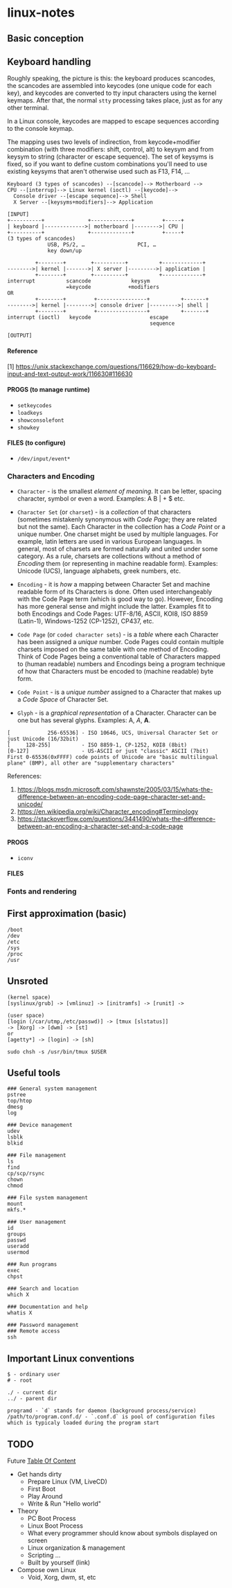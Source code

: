 # linux-notes

## Basic conception

## Keyboard handling
Roughly speaking, the picture is this: the keyboard produces scancodes, the scancodes are assembled into keycodes (one unique code for each key), and keycodes are converted to tty input characters using the kernel keymaps. After that, the normal `stty` processing takes place, just as for any other terminal.

In a Linux console, keycodes are mapped to escape sequences according to the console keymap.

The mapping uses two levels of indirection, from keycode+modifier combination (with three modifiers: shift, control, alt) to keysym and from keysym to string (character or escape sequence). The set of keysyms is fixed, so if you want to define custom combinations you'll need to use existing keysyms that aren't otherwise used such as F13, F14, …
 
```
Keyboard (3 types of scancodes) --[scancode]--> Motherboard --> 
CPU --[interrup]--> Linux kernel (ioctl) --[keycode]-->
  Console driver --[escape sequence]--> Shell  
  X Server --[keysyms+modifiers]--> Application
```
```
[INPUT]
+----------+              +-------------+         +-----+
| keyboard |------------->| motherboard |-------->| CPU |
+----------+              +-------------+         +-----+
(3 types of scancodes)
             USB, PS/2, …                 PCI, …
             key down/up

         +--------+        +----------+          +-------------+
-------->| kernel |------->| X server |--------->| application |
         +--------+        +----------+          +-------------+
interrupt          scancode             keysym
                   =keycode            +modifiers
OR
         +--------+         +----------------+          +-------+
-------->| kernel |-------->| console driver |--------->| shell |
         +--------+         +----------------+          +-------+
interrupt (ioctl)   keycode                   escape 
                                              sequence

[OUTPUT]
```
#### Reference
[1] https://unix.stackexchange.com/questions/116629/how-do-keyboard-input-and-text-output-work/116630#116630



#### PROGS (to manage runtime)
* `setkeycodes`
* `loadkeys`
* `showconsolefont`
* `showkey`

#### FILES (to configure)
* `/dev/input/event*`


### Characters and Encoding
* `Character` - is the smallest *element of meaning*. It can be letter, spacing character, symbol or even a word. 
Examples: A B | + $ etc.

* `Character Set` (or `charset`) - is a *collection* of that characters (sometimes mistakenly synonymous with *Code Page*; they are related but not the same). Each Character in the collection has a *Code Point* or a unique number. One charset might be used by multiple languages. For example, latin letters are used in various European languages. In general, most of charsets are formed naturally and united under some category. As a rule, charsets are collections without a method of *Encoding* them (or representing in machine readable form).
Examples: Unicode (UCS), language alphabets, greek numbers, etc.

* `Encoding` -  it is *how* a mapping between Character Set and machine readable form of its Characters is done. Often used interchangeably with the Code Page term (which is good way to go). However, Encoding has more general sense and might include the latter. Examples fit to both Encodings and Code Pages: UTF-8/16, ASCII, KOI8, ISO 8859 (Latin-1), Windows-1252 (CP-1252), CP437, etc. 

* `Code Page` (or `coded character sets`) - is a *table* where each Character has been assigned a *unique* number. Code Pages could contain multiple charsets imposed on the same table with one method of Encoding. Think of Code Pages being a conventional table of Characters mapped to (human readable) numbers and Encodings being a program technique of how that Characters must be encoded to (machine readable) byte form. 

* `Code Point` - is a *unique number* assigned to a Character that makes up a *Code Space* of Character Set.

* `Glyph` - is a *graphical representation* of a Character. Character can be one but has several glyphs. Examples: Α, *Α*, **Α**.

```
[            256-65536] - ISO 10646, UCS, Universal Character Set or just Unicode (16/32bit)
[     128-255]          - ISO 8859-1, CP-1252, KOI8 (8bit)
[0-127]                 - US-ASCII or just "classic" ASCII (7bit)
First 0-65536(0xFFFF) code points of Unicode are "basic multilingual plane" (BMP), all other are "supplementary characters"
```

References:
1. https://blogs.msdn.microsoft.com/shawnste/2005/03/15/whats-the-difference-between-an-encoding-code-page-character-set-and-unicode/
1. https://en.wikipedia.org/wiki/Character_encoding#Terminology
1. https://stackoverflow.com/questions/3441490/whats-the-difference-between-an-encoding-a-character-set-and-a-code-page

#### PROGS
* `iconv`

#### FILES

### Fonts and rendering

## First approximation (basic)
```
/boot
/dev
/etc
/sys
/proc
/usr
```

## Unsroted
```
(kernel space)
[syslinux/grub] -> [vmlinuz] -> [initramfs] -> [runit] ->

(user space)
[login (/car/utmp,/etc/passwd)] -> [tmux [slstatus]]
-> [Xorg] -> [dwm] -> [st]
or
[agetty*] -> [login] -> [sh]

sudo chsh -s /usr/bin/tmux $USER
```

## Useful tools
```
### General system management
pstree
top/htop
dmesg
log

### Device management
udev
lsblk
blkid

### File management
ls
find
cp/scp/rsync
chown
chmod

### File system management
mount
mkfs.*

### User management
id
groups
passwd
useradd
usermod

### Run programs
exec
chpst

### Search and location
which X

### Documentation and help
whatis X

### Password management
### Remote access
ssh
```

## Important Linux conventions
```
$ - ordinary user
# - root

./ - current dir
../ - parent dir

programd - `d` stands for daemon (background process/service)
/path/to/program.conf.d/ - `.conf.d` is pool of configuration files which is typicaly loaded during the program start
```


## TODO
Future [Table Of Content](url)
* Get hands dirty
    * Prepare Linux (VM, LiveCD)
    * First Boot
    * Play Around
    * Write & Run "Hello world"
* Theory
    * PC Boot Process
    * Linux Boot Process
    * What every programmer should know about symbols displayed on screen
    * Linux organization & management
    * Scripting
    ...
    * Built by yourself (link)
* Compose own Linux
    * Void, Xorg, dwm, st, etc
